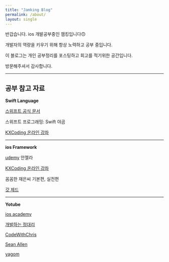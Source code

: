 ```yaml
---
title: "Jamking Blog"
permalink: /about/
layout: single
---
```

반갑습니다. ios 개발공부중인 잼킹입니다🙃

개발자의 역량을 키우기 위해 항상 노력하고 공부 중입니다.

이 블로그는 개인 공부정리를 포스팅하고 회고를 적기위한 공간입니다.

방문해주셔서 감사합니다.

---

## 공부 참고 자료

**Swift Language**

[스위프트 공식 문서](https://docs.swift.org/swift-book/LanguageGuide/TheBasics.html)

스위프트 프로그래밍: Swift 야곰

[KXCoding 온라인 강좌](https://kxcoding.com/)

---

**ios Framework**

[udemy](https://www.udemy.com/) 안젤라

[KXCoding 온라인 강좌](https://kxcoding.com/)

꼼꼼한 재은씨 기본편, 실전편

[갓 제드](https://zeddios.tistory.com/)

---

**Yotube**

[ios academy](https://www.youtube.com/channel/UCnksRRifsSCGUZpQukUKAyg)

[개발하는 정대리](https://www.youtube.com/channel/UCutO2H_AVmWHbzvE92rpxjA)

[CodeWithChris](https://www.youtube.com/channel/UC2D6eRvCeMtcF5OGHf1-trw)

[Sean Allen](https://www.youtube.com/channel/UCbTw29mcP12YlTt1EpUaVJw)

[yagom](https://www.youtube.com/channel/UCkwWWEv3C-3ToeO57r5LCHQ)
